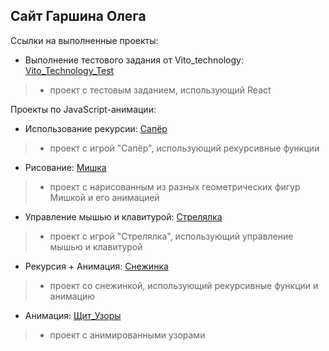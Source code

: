 ## Сайт Гаршина Олега
Ссылки на выполненные проекты:

* Выполнение тестового задания от Vito_technology:
[Vito_Technology_Test](https://garshinoleg.github.io/vito_technology/public/ "Ссылка запустит проект с тестовым заданием") 
> - проект с тестовым заданием, использующий React

Проекты по JavaScript-анимации:
* Использование рекурсии:
[Сапёр](https://garshinoleg.github.io/Sapyor/ "Ссылка запустит игру Сапёр") 
> - проект с игрой "Сапёр", использующий рекурсивные функции

* Рисование:
[Мишка](https://garshinoleg.github.io/Mishka/ "Ссылка запустит анимированный рисунок с Мишкой") 
> - проект с нарисованным из разных геометрических фигур Мишкой и его анимацией

* Управление мышью и клавитурой:
[Стрелялка](https://garshinoleg.github.io/Strelyalka_Insane/ "Ссылка запустит игру Стрелялка") 
> - проект с игрой "Стрелялка", использующий управление мышью и клавитурой

* Рекурсия + Анимация:
[Снежинка](https://garshinoleg.github.io/Snejinka/ "Ссылка запустит Снежинку") 
> - проект со снежинкой, использующий рекурсивные функции и анимацию

* Анимация:
[Щит_Узоры](https://garshinoleg.github.io/Shit_Uzor/ "Узор из щита Капитана Америки") 
> - проект с анимированными узорами
